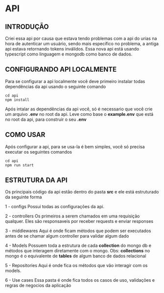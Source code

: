 # API 

## INTRODUÇÃO
Criei essa api por causa que estava tendo problemas com a api do urias na hora
de autenticar um usuário, sendo mais especifico no problema, a antiga api estava
retornando tokens inválidos. Essa nova api está usando typescript como linguagem
e mongodb como banco de dados.

## CONFIGURANDO API LOCALMENTE
Para se configurar a api localmente você deve primeiro instalar todas 
dependências da api usando o seguinte comando
```
cd api
npm install
```
Após intalar as dependências da api você, só é necessario que você crie um 
arquivo **.env** no root da api. Leve como base o **example.env** que está
no root da api, para construir o seu **.env**

## COMO USAR
Após configurar a api, para se usa-la é bem simples, você só precisa executar os seguintes comandos
```
cd api
npm run start
```

## ESTRUTURA DA API
Os principais código da api estão dentro do pasta **src** e ele está estruturado da seguinte forma

1 - configs
Possui todas as configurações da api.

2 - controllers
Os primeiros a serem chamados em uma requisição qualquer. Eles são responsaveis por receber requests e enviar responses

3 - middlewares
Aqui é onde ficam métodos que podem ser executados antes de se chamar algum controller para validar algum dado

4 - Models 
Possuem toda a estrutura de cada **collection** do mongo db e métodos que interagem diretamente com o mongo.
Obs: **collections** no mongo é o equivalente de **tables** de algum banco de dados relacional

5 - Repositories
Aqui é onde fica os métodos que vão interagir com os models.

6 - Use cases
Essa pasta é onde fica todos os casos de uso, validações e regras de negocios da aplicação